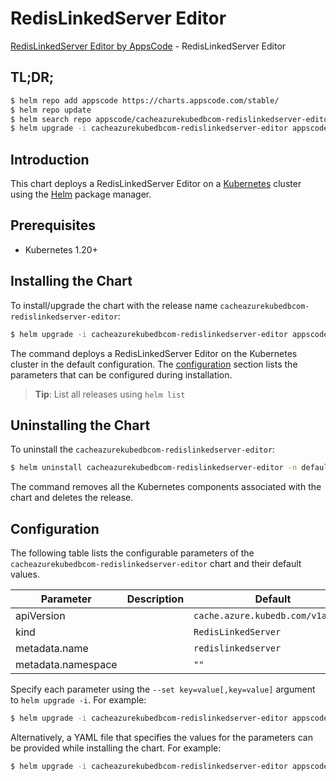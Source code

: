 # RedisLinkedServer Editor

[RedisLinkedServer Editor by AppsCode](https://appscode.com) - RedisLinkedServer Editor

## TL;DR;

```bash
$ helm repo add appscode https://charts.appscode.com/stable/
$ helm repo update
$ helm search repo appscode/cacheazurekubedbcom-redislinkedserver-editor --version=v0.20.0
$ helm upgrade -i cacheazurekubedbcom-redislinkedserver-editor appscode/cacheazurekubedbcom-redislinkedserver-editor -n default --create-namespace --version=v0.20.0
```

## Introduction

This chart deploys a RedisLinkedServer Editor on a [Kubernetes](http://kubernetes.io) cluster using the [Helm](https://helm.sh) package manager.

## Prerequisites

- Kubernetes 1.20+

## Installing the Chart

To install/upgrade the chart with the release name `cacheazurekubedbcom-redislinkedserver-editor`:

```bash
$ helm upgrade -i cacheazurekubedbcom-redislinkedserver-editor appscode/cacheazurekubedbcom-redislinkedserver-editor -n default --create-namespace --version=v0.20.0
```

The command deploys a RedisLinkedServer Editor on the Kubernetes cluster in the default configuration. The [configuration](#configuration) section lists the parameters that can be configured during installation.

> **Tip**: List all releases using `helm list`

## Uninstalling the Chart

To uninstall the `cacheazurekubedbcom-redislinkedserver-editor`:

```bash
$ helm uninstall cacheazurekubedbcom-redislinkedserver-editor -n default
```

The command removes all the Kubernetes components associated with the chart and deletes the release.

## Configuration

The following table lists the configurable parameters of the `cacheazurekubedbcom-redislinkedserver-editor` chart and their default values.

|     Parameter      | Description |                   Default                    |
|--------------------|-------------|----------------------------------------------|
| apiVersion         |             | <code>cache.azure.kubedb.com/v1alpha1</code> |
| kind               |             | <code>RedisLinkedServer</code>               |
| metadata.name      |             | <code>redislinkedserver</code>               |
| metadata.namespace |             | <code>""</code>                              |


Specify each parameter using the `--set key=value[,key=value]` argument to `helm upgrade -i`. For example:

```bash
$ helm upgrade -i cacheazurekubedbcom-redislinkedserver-editor appscode/cacheazurekubedbcom-redislinkedserver-editor -n default --create-namespace --version=v0.20.0 --set apiVersion=cache.azure.kubedb.com/v1alpha1
```

Alternatively, a YAML file that specifies the values for the parameters can be provided while
installing the chart. For example:

```bash
$ helm upgrade -i cacheazurekubedbcom-redislinkedserver-editor appscode/cacheazurekubedbcom-redislinkedserver-editor -n default --create-namespace --version=v0.20.0 --values values.yaml
```
